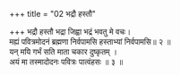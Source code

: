 +++
title = "02 भद्रौ हस्तौ"

+++
भद्रौ हस्तौ भद्रा जिह्वा भद्रं भवतु मे वचः।  
मह्यं पवित्रमोदनं ब्रह्मणा निर्वपामसि हस्ताभ्यां निर्वपामसि॥ २ ॥  
यन् मयि गर्भं सति माता चकार दुष्कृतम् ।  
अयं मा तस्मादोदनः पवित्रः पात्वंहसः ॥ ३ ॥